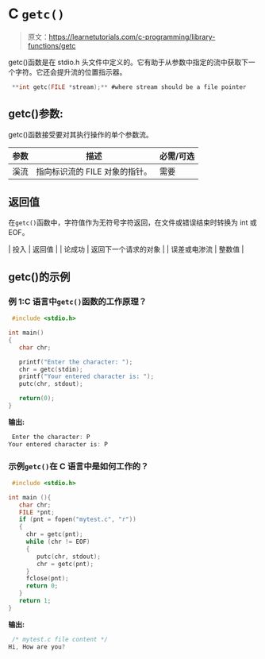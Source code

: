 # C `getc()`

> 原文：<https://learnetutorials.com/c-programming/library-functions/getc>

getc()函数是在 stdio.h 头文件中定义的。它有助于从参数中指定的流中获取下一个字符。它还会提升流的位置指示器。

```c
 **int getc(FILE *stream);** #where stream should be a file pointer 

```

## getc()参数:

getc()函数接受要对其执行操作的单个参数流。

| 参数 | 描述 | 必需/可选 |
| --- | --- | --- |
| 溪流 | 指向标识流的 FILE 对象的指针。 | 需要 |

## 返回值

在`getc()`函数中，字符值作为无符号字符返回，在文件或错误结束时转换为 int 或 EOF。

| 投入 | 返回值 |
| 论成功 | 返回下一个请求的对象 |
| 误差或电渗流 | 整数值 |

## getc()的示例

### 例 1:C 语言中`getc()`函数的工作原理？

```c
 #include <stdio.h>

int main()
{
   char chr;

   printf("Enter the character: ");
   chr = getc(stdin);
   printf("Your entered character is: ");
   putc(chr, stdout);

   return(0);
} 

```

**输出:**

```c
 Enter the character: P
Your entered character is: P 
```

### 示例`getc()`在 C 语言中是如何工作的？

```c
 #include <stdio.h>

int main (){
   char chr;
   FILE *pnt;
   if (pnt = fopen("mytest.c", "r"))
   {
     chr = getc(pnt);
     while (chr != EOF)
     {
        putc(chr, stdout);
        chr = getc(pnt);
     }
     fclose(pnt);
     return 0;
   }
   return 1;
} 

```

**输出:**

```c
 /* mytest.c file content */
Hi, How are you? 
```